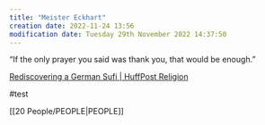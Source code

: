 ```yaml
---
title: "Meister Eckhart"
creation date: 2022-11-24 13:56 
modification date: Tuesday 29th November 2022 14:37:50
---
```


“If the only prayer you said was thank you, that would be enough.”

[Rediscovering a German Sufi | HuffPost Religion](https://www.huffpost.com/entry/meister-eckhart-rediscove_b_10015660)

#test 

[[20 People/PEOPLE|PEOPLE]]